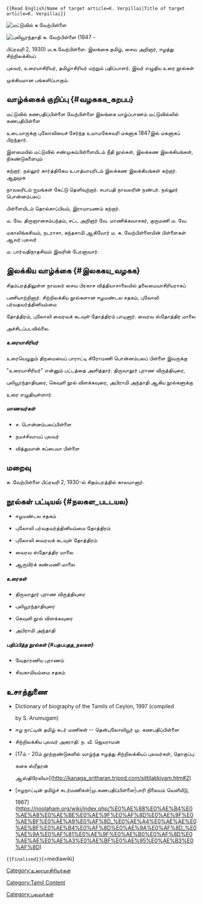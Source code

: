 ```{=mediawiki}
{{Read English|Name of target article=K. Verpillai|Title of target article=K. Verpillai}}
```
![மட்டுவில் க வேற்பிள்ளை](மட்டுவில்_க_வேற்பிள்ளை.jpg "மட்டுவில் க வேற்பிள்ளை")
![புலியூரந்தாதி](புலியூரந்தாதி.jpg "புலியூரந்தாதி") க. வேற்பிள்ளை (1847 -
பிப்ரவரி 2, 1930) ம.க.வேற்பிள்ளை. இலங்கை தமிழ், சைவ அறிஞர், ஈழத்து சிற்றிலக்கியப்
புலவர், உரையாசிரியர், தமிழாசிரியர் மற்றும் பதிப்பாளர். இவர் எழுதிய உரை நூல்கள்
முக்கியமான பங்களிப்பாகும்.

## வாழ்க்கைக் குறிப்பு {#வழககக_கறபப}

மட்டுவில் கணபதிப்பிள்ளை வேற்பிள்ளை இலங்கை யாழ்ப்பாணம் மட்டுவில்லில் கணபதிபிள்ளை
உடையாருக்கு புலோலியைச் சேர்ந்த உமாமகேசுவரி மகனாக 1847இல் மகனாகப் பிறந்தார்.
இளமையில் மட்டுவில் சண்முகம்பிள்ளையிடம் நீதி நூல்கள், இலக்கண இலக்கியங்கள், நிகண்டுகளையும்
கற்றார். நல்லூர் கார்த்திகேய உபாத்யாயரிடம் இலக்கண இலக்கியங்கள் கற்றார். ஆறுமுக
நாவலரிடம் ஐயங்கள் கேட்டு தெளிவுற்றார். சபாபதி நாவலரின் நண்பர். நல்லூர் பொன்னம்பலப்
பிள்ளையிடம் தொல்காப்பியம், இராமாயணம் கற்றார்.

ம. வே. திருஞானசம்பந்தம், சட்ட அறிஞர் வே. மாணிக்கவாசகர், குருமணி ம. வே.
மகாலிங்கசிவம், நடராசா, கந்தசாமி ஆகியோர் ம. க. வேற்பிள்ளையின் பிள்ளைகள் ஆவர்.புலவர்
ம. பார்வதிநாதசிவம் இவரின் பேரனாவார்.

## இலக்கிய வாழ்க்கை {#இலககய_வழகக}

சிதம்பரத்திலுள்ள நாவலர் சைவ பிரகாச வித்தியாசாலையில் தலைமையாசிரியராகப்
பணியாற்றினார். சிற்றிலக்கிய நூல்களான ஈழமண்டல சதகம், புலோலி பர்வதவர்த்தினியம்மை
தோத்திரம், புலோலி வைரவக் கடவுள் தோத்திரம் பாடினார். வைரவ ஸ்தோத்திர மாலை
அச்சிடப்படவில்லை.

##### உரையாசிரியர்

உரையெழுதும் திறமையைப் பாராட்டி சிரோமணி பொன்னம்பலப் பிள்ளை இவருக்கு
\"உரையாசிரியர்\" என்னும் பட்டத்தை அளித்தார். திருவாதூர் புராண விருத்தியுரை,
புலியூரந்தாதியுரை, கெவுளி நூல் விளக்கவுரை, அபிராமி அந்தாதி ஆகிய நூல்களுக்கு
உரை எழுதியுள்ளார்.

##### மாணவர்கள்

-   ச. பொன்னம்பலப்பிள்ளை
-   நமச்சிவாயப் புலவர்
-   வித்துவான் சுப்பையா பிள்ளை

## மறைவு

க. வேற்பிள்ளை பிப்ரவரி 2, 1930-ல் சிதம்பரத்தில் காலமானார்.

## நூல்கள் பட்டியல் {#நலகள_படடயல}

-   ஈழமண்டல சதகம்
-   புலோலி பர்வதவர்த்தினியம்மை தோத்திரம்
-   புலோலி வைரவக் கடவுள் தோத்திரம்
-   வைரவ ஸ்தோத்திர மாலை
-   ஆருயிர்க் கண்மணி மாலை

##### உரைகள்

-   திருவாதூர் புராண விருத்தியுரை
-   புலியூரந்தாதியுரை
-   கெவுளி நூல் விளக்கவுரை
-   அபிராமி அந்தாதி

##### பதிப்பித்த நூல்கள் {#பதபபதத_நலகள}

-   வேதாரணிய புராணம்
-   சிவகாமியம்மை சதகம்

## உசாத்துணை

-   Dictionary of biography of the Tamils of Ceylon, 1997 (compiled
    by S. Arumugam)
-   ஈழ நாட்டின் தமிழ் சுடர் மணிகள் -- தென்புலோலியூர் மு. கணபதிப்பிள்ளை
-   சிற்றிலக்கிய புலவர் அகராதி: ந. வீ. ஜெயராமன்
-   [17ம் - 20ம் நூற்றாண்டுகளில் வாழ்ந்த ஈழத்து சிற்றிலக்கியப் புலவர்கள், தொகுப்பு:
    கனக ஸ்ரீதரன்
    ஆஸ்திரேலியா](http://kanaga_sritharan.tripod.com/sittilakkiyam.htm#2)
-   [ஈழநாட்டின் தமிழ்ச் சுடர்மணிகள்\|மு.கணபதிப்பிள்ளை\|பாரி நிலையம் வெளியீடு,
    1967](https://noolaham.org/wiki/index.php/%E0%AE%88%E0%AE%B4%E0%AE%A8%E0%AE%BE%E0%AE%9F%E0%AF%8D%E0%AE%9F%E0%AE%BF%E0%AE%A9%E0%AF%8D_%E0%AE%A4%E0%AE%AE%E0%AE%BF%E0%AE%B4%E0%AF%8D%E0%AE%9A%E0%AF%8D_%E0%AE%9A%E0%AF%81%E0%AE%9F%E0%AE%B0%E0%AF%8D%E0%AE%AE%E0%AE%A3%E0%AE%BF%E0%AE%95%E0%AE%B3%E0%AF%8D)

`{{Finalised}}`{=mediawiki}

[Category:உரையாசிரியர்கள்](Category:உரையாசிரியர்கள் "wikilink")
[Category:Tamil Content](Category:Tamil_Content "wikilink")
[Category:புலவர்கள்](Category:புலவர்கள் "wikilink")
